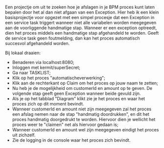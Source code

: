 Een projectje om uit te zoeken hoe je afslagen in je BPM proces kunt laten bepalen door het al dan niet 
afgaan van een Exception. Hier heb ik een klein basisprojectje voor opgezet met een simpel procesje 
dat een Exception in een service task triggert wanneer niet alle variabelen worden meegegeven aan de 
voorliggende handmatige stap. Wanneer er een exception optreedt, dien het proces middels een handmatige 
stap afgehandeld te worden. Geeft de service task geen foutmelding, dan kan het proces automatisch 
succesvol afgehandeld worden.

Bij lokaal draaien: 
- Benaderen via localhost:8080;
- Inloggen met kermit/superSecret;
- Ga naar TASKLIST;
- Klik op het proces "automatischeverwerking";
- Klik aan de rechterkant op Claim om het proces op jouw naam te zetten;
- Nu heb je de mogelijkheid om customerId en amount op te geven. De volgende stap geeft geen Exception wanneer beide gevuld zijn.
- Als je op het tabblad "Diagram" klikt zie je het proces en waar het proces zich op dit moment bevindt.
- Wanneer customerId en amount niet zijn meegegeven zal het proces een afslag nemen naar de stap "handmatig doordrukken", en dit het proces handmatig doorgedrukt te worden. Hiervoor dien je wellicht het proces weer te "claimen" net als hiervoor gedaan is;
- Wanneer customerId en amount wel zijn meegegeven eindigt het proces uit zichzelf.
- Zie de logging in de console waar het proces zich bevindt.

